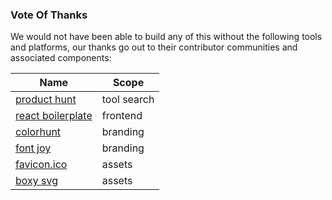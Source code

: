 ### Vote Of Thanks

We would not have been able to build any of this without the following tools and platforms, our thanks go out to their contributor communities and associated components:

Name | Scope 
-----|-------
[product hunt](https://www.producthunt.com/) | tool search
[react boilerplate](https://www.reactboilerplate.com/) | frontend
[colorhunt](https://colorhunt.co/) | branding
[font joy](https://fontjoy.com) | branding
[favicon.ico](https://favicon.io) | assets
[boxy svg](https://boxy-svg.com/) | assets

